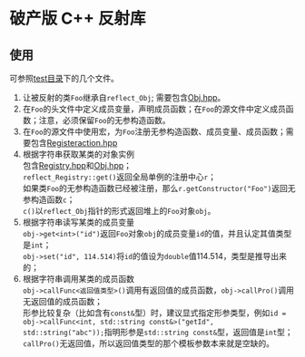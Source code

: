 # 破产版 C++ 反射库
## 使用
可参照[test目录](./test)下的几个文件。<br>
1. 让被反射的类`Foo`继承自`reflect_Obj`; 需要包含[Obj.hpp](./include/reflect/Obj.hpp)。
2. 在`Foo`的头文件中定义成员变量，声明成员函数；在`Foo`的源文件中定义成员函数；注意，必须保留`Foo`的无参构造函数。
3. 在`Foo`的源文件中使用宏，为`Foo`注册无参构造函数、成员变量、成员函数；需要包含[Registeraction.hpp](./include/reflect/Registeraction.hpp)
4. 根据字符串获取某类的对象实例<br>
包含[Registry.hpp](./include/reflect/Registry.hpp)和[Obj.hpp](./include/reflect/Obj.hpp)；<br>
`reflect_Registry::get()`返回全局单例的注册中心`r`；<br>
如果类`Foo`的无参构造函数已经被注册，那么`r.getConstructor("Foo")`返回无参构造函数`c`；<br>
`c()`以`reflect_Obj`指针的形式返回堆上的`Foo`对象`obj`。<br>
5. 根据字符串读写某类的成员变量<br>
`obj->get<int>("id")`返回`Foo`对象`obj`的成员变量`id`的值，并且认定其值类型是`int`；<br>
`obj->set("id", 114.514)`将`id`的值设为`double`值114.514，类型是推导出来的；<br>
6. 根据字符串调用某类的成员函数<br>
`obj->callFunc<返回值类型>()`调用有返回值的成员函数，`obj->callPro()`调用无返回值的成员函数；<br>
形参比较复杂（比如含有`const&`型）时，建议显式指定形参类型，例如`id = obj->callFunc<int, std::string const&>("getId", std::string("abc"));`指明形参是`std::string const&`型，返回值是`int`型；<br>
`callPro()`无返回值，所以返回值类型的那个模板参数本来就是空缺的。
